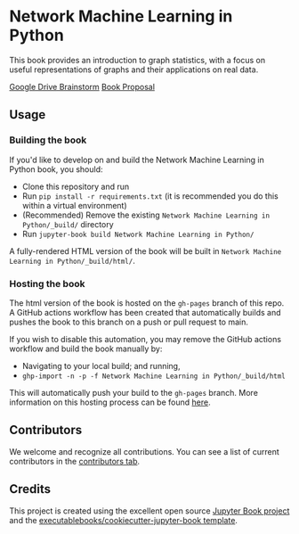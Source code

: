 # Network Machine Learning in Python

This book provides an introduction to graph statistics, with a focus on useful representations of graphs and their applications on real data.

[Google Drive Brainstorm](https://drive.google.com/drive/folders/1mcMQWv0WfydQSdgchhla7XHj2PBPD-b9?usp=sharing)
[Book Proposal](https://docs.google.com/document/d/1VTlNaogB-WPyex9LYVh7PvmED9S8rNqHoTXlTre_ASA/edit?usp=sharing)


## Usage

### Building the book

If you'd like to develop on and build the Network Machine Learning in Python book, you should:

- Clone this repository and run
- Run `pip install -r requirements.txt` (it is recommended you do this within a virtual environment)
- (Recommended) Remove the existing `Network Machine Learning in Python/_build/` directory
- Run `jupyter-book build Network Machine Learning in Python/`

A fully-rendered HTML version of the book will be built in `Network Machine Learning in Python/_build/html/`.

### Hosting the book

The html version of the book is hosted on the `gh-pages` branch of this repo. A GitHub actions workflow has been created that automatically builds and pushes the book to this branch on a push or pull request to main.

If you wish to disable this automation, you may remove the GitHub actions workflow and build the book manually by:

- Navigating to your local build; and running,
- `ghp-import -n -p -f Network Machine Learning in Python/_build/html`

This will automatically push your build to the `gh-pages` branch. More information on this hosting process can be found [here](https://jupyterbook.org/publish/gh-pages.html#manually-host-your-book-with-github-pages).

## Contributors

We welcome and recognize all contributions. You can see a list of current contributors in the [contributors tab](https://github.com/jovo/network_machine_learning_in_python/graphs/contributors).

## Credits

This project is created using the excellent open source [Jupyter Book project](https://jupyterbook.org/) and the [executablebooks/cookiecutter-jupyter-book template](https://github.com/executablebooks/cookiecutter-jupyter-book).
